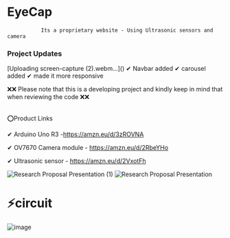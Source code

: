 # EyeCap
               Its a proprietary website - Using Ultrasonic sensors and camera 
     
     
<h3> Project Updates </h3>
[Uploading screen-capture (2).webm…]()
✔ Navbar added
✔ carousel added
✔ made it more responsive

               
❌❌ Please note that this is a developing project and kindly keep in mind that when reviewing the code ❌❌


<br>
⭕Product Links <br>

✔ Arduino Uno R3 -https://amzn.eu/d/3zROVNA


✔ OV7670 Camera module - https://amzn.eu/d/2RbeYHo


✔ Ultrasonic sensor - https://amzn.eu/d/2VxotFh

![Research Proposal Presentation (1)](https://user-images.githubusercontent.com/56949215/235351470-5fe7305c-6cd2-49e2-9cfd-166a2a466d98.png)
![Research Proposal Presentation](https://user-images.githubusercontent.com/56949215/235351471-3ad8a2dc-4757-4fe1-93b4-3f1bbe52aa74.png)

<h1>⚡circuit</h1>

![image](https://user-images.githubusercontent.com/56949215/235351589-c7338431-5855-4a57-bf5a-90b4a7f11565.png)
